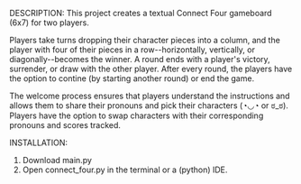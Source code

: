 DESCRIPTION:
This project creates a textual Connect Four gameboard (6x7) for two players. 

Players take turns dropping their character pieces into a column, and the player with four of their pieces in a row--horizontally, vertically, or diagonally--becomes the winner. A round ends with a player's victory, surrender, or draw with the other player. After every round, the players have the option to contine (by starting another round) or end the game. 

The welcome process ensures that players understand the instructions and allows them to share their pronouns and pick their characters (◔◡◔ or ಠ_ಠ). Players have the option to swap characters with their corresponding pronouns and scores tracked.

INSTALLATION:
1. Download main.py
2. Open connect_four.py in the terminal or a (python) IDE.
